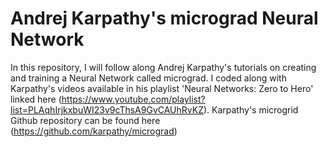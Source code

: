 # Andrej Karpathy's micrograd Neural Network 
In this repository, I will follow along Andrej Karpathy's tutorials on creating and training a Neural Network called micrograd. I coded along with Karpathy's videos available in his playlist 'Neural Networks: Zero to Hero' linked here (https://www.youtube.com/playlist?list=PLAqhIrjkxbuWI23v9cThsA9GvCAUhRvKZ). Karpathy's microgrid Github repository can be found here (https://github.com/karpathy/micrograd)  
